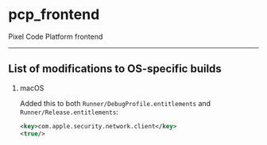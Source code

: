 # pcp_frontend

Pixel Code Platform frontend

---

## List of modifications to OS-specific builds

1. macOS

   Added this to both `Runner/DebugProfile.entitlements` and `Runner/Release.entitlements`:

   ```xml
   <key>com.apple.security.network.client</key>
   <true/>
   ```
